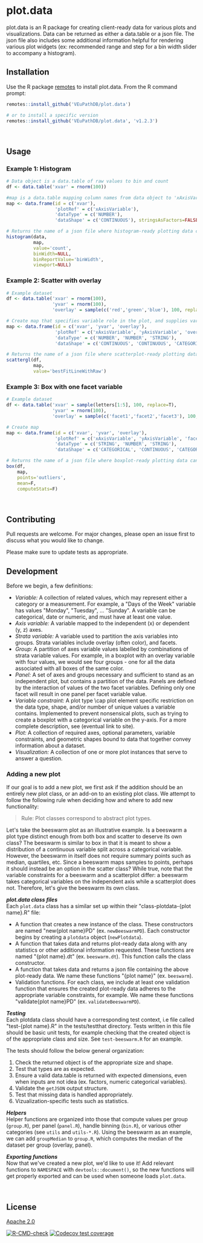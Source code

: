 # plot.data

plot.data is an R package for creating client-ready data for various plots and visualizations. Data can be returned as either a data.table or a json file. The json file also includes some additional information helpful for rendering various plot widgets (ex: recommended range and step for a bin width slider to accompany a histogram).

## Installation

Use the R package [remotes](https://cran.r-project.org/web/packages/remotes/index.html) to install plot.data. From the R command prompt:

```R
remotes::install_github('VEuPathDB/plot.data')

# or to install a specific version
remotes::install_github('VEuPathDB/plot.data', 'v1.2.3')
```
<br/>

## Usage
### Example 1: Histogram
```R
# Data object is a data.table of raw values to bin and count
df <- data.table('xvar' = rnorm(100))

#map is a data.table mapping column names from data object to 'xAxisVariable', 'overlayVariable', etc
map <- data.frame(id = c('xvar'),
                  'plotRef' = c('xAxisVariable'),
                  'dataType' = c('NUMBER'),
                  'dataShape' = c('CONTINUOUS'), stringsAsFactors=FALSE)

# Returns the name of a json file where histogram-ready plotting data can be found
histogram(data, 
          map, 
          value='count', 
          binWidth=NULL, 
          binReportValue='binWidth', 
          viewport=NULL)
```

### Example 2: Scatter with overlay
```R
# Example dataset
df <- data.table('xvar' = rnorm(100),
                 'yvar' = rnorm(100),
                 'overlay' = sample(c('red','green','blue'), 100, replace=T))

# Create map that specifies variable role in the plot, and supplies variable metadata
map <- data.frame(id = c('xvar', 'yvar', 'overlay'),
                  'plotRef' = c('xAxisVariable', 'yAxisVariable', 'overlayVariable'),
                  'dataType' = c('NUMBER', 'NUMBER', 'STRING'),
                  'dataShape' = c('CONTINUOUS', 'CONTINUOUS', 'CATEGORICAL'), stringsAsFactors=FALSE)

# Returns the name of a json file where scatterplot-ready plotting data can be found.
scattergl(df,
          map,
          value='bestFitLineWithRaw')
```

### Example 3: Box with one facet variable
```R
# Example dataset
df <- data.table('xvar' = sample(letters[1:5], 100, replace=T),
                 'yvar' = rnorm(100),
                 'overlay' = sample(c('facet1','facet2','facet3'), 100, replace=T))

# Create map
map <- data.frame(id = c('xvar', 'yvar', 'overlay'),
                  'plotRef' = c('xAxisVariable', 'yAxisVariable', 'facetVariable1'),
                  'dataType' = c('STRING', 'NUMBER', 'STRING'),
                  'dataShape' = c('CATEGORICAL', 'CONTINUOUS', 'CATEGORICAL'), stringsAsFactors=FALSE)

# Returns the name of a json file where boxplot-ready plotting data can be found.
box(df,
    map,
    points='outliers',
    mean=F,
    computeStats=F)
```
<br/>

## Contributing
Pull requests are welcome. For major changes, please open an issue first to discuss what you would like to change.

Please make sure to update tests as appropriate.
<br/>

## Development
Before we begin, a few definitions:
- *Variable:* A collection of related values, which may represent either a category or a measurement. For example, a "Days of the Week" variable has values "Monday", "Tuesday", ... "Sunday". A variable can be categorical, date or numeric, and must have at least one value.
- *Axis variable:* A variable mapped to the independent (x) or dependent (y, z) axes.
- *Strata variable:* A variable used to partition the axis variables into groups. Strata variables include overlay (often color), and facets.
- *Group:* A partition of axes variable values labelled by combinations of strata variable values. For example, in a boxplot with an overlay variable with four values, we would see four groups - one for all the data associated with all boxes of the same color.
- *Panel:* A set of axes and groups necessary and sufficient to stand as an independent plot, but contains a partition of the data. Panels are defined by the interaction of values of the two facet variables. Defining only one facet will result in one panel per facet variable value.
- *Variable constraint:* A plot type \cap plot element specific restriction on the data type, shape, and/or number of unique values a variable contains. Implemented to prevent nonsensical plots, such as trying to create a boxplot with a categorical variable on the y-axis. For a more complete description, see (eventual link to site).
- *Plot:* A collection of required axes, optional parameters, variable constraints, and geometric shapes bound to data that together convey information about a dataset.  
- *Visualization:* A collection of one or more plot instances that serve to answer a question.
### Adding a new plot
If our goal is to add a new plot, we first ask if the addition should be an entirely new plot class, or an add-on to an existing plot class. We attempt to follow the following rule when deciding how and where to add new functionality:
> Rule: Plot classes correspond to abstract plot types.

Let's take the beeswarm plot as an illustrative example. Is a beeswarm a plot type distinct enough from both box and scatter to deserve its own class? The beeswarm is similar to box in that it is meant to show a distribution of a continuous variable split across a categorical variable. However, the beeswarm in itself does not require summary points such as median, quartiles, etc. Since a beeswarm maps samples to points, perhaps it should instead be an option in the scatter class? While true, note that the variable constraints for a beeswarm and a scatterplot differ: a beeswarm takes categorical variables on the independent axis while a scatterplot does not. Therefore, let's give the beeswarm its own class.

***plot.data class files***  
Each `plot.data` class has a similar set up within their "class-plotdata-{plot name}.R" file:
- A function that creates a new instance of the class. These constructors are named "new{plot name}PD" (ex. `newBeeswarmPD`). Each constructor begins by creating a `plotdata` object (`newPlotdata`).
- A function that takes data and returns plot-ready data along with any statistics or other additional information requested. These functions are named "{plot name}.dt" (ex. `beeswarm.dt`). This function calls the class constructor.
- A function that takes data and returns a json file containing the above plot-ready data. We name these functions "{plot name}" (ex. `beeswarm`).
- Validation functions. For each class, we include at least one validation function that ensures the created plot-ready data adheres to the appropriate variable constraints, for example. We name these functions "validate{plot name}PD" (ex. `validateBeeswarmPD`).

***Testing***  
Each plotdata class should have a corresponding test context, i.e file called "test-{plot name}.R" in the tests/testthat directory. Tests written in this file should be basic unit tests, for example checking that the created object is of the appropriate class and size. See `test-beeswarm.R` for an example.

The tests should follow the below general organization:
1. Check the returned object is of the appropriate size and shape.
2. Test that types are as expected.
3. Ensure a valid data.table is returned with expected dimensions, even when inputs are not idea (ex. factors, numeric categorical variables).
4. Validate the `getJSON` output structure.
5. Test that missing data is handled appropriately.
6. Vizualization-specific tests such as statistics.


***Helpers***  
Helper functions are organized into those that compute values per group (`group.R`), per panel (`panel.R`), handle binning (`bin.R`), or various other categories (see `utils` and `utils-*.R`). Using the beeswarm as an example, we can add `groupMedian` to `group.R`, which computes the median of the dataset per group (overlay, panel).

***Exporting functions***  
Now that we've created a new plot, we'd like to use it! Add relevant functions to `NAMESPACE` with `devtools::document()`, so the new functions will get properly exported and can be used when someone loads `plot.data`.

<br/>

## License
[Apache 2.0](https://www.apache.org/licenses/LICENSE-2.0.txt)

<!-- badges: start -->
  [![R-CMD-check](https://github.com/VEuPathDB/plot.data/workflows/R-CMD-check/badge.svg)](https://github.com/VEuPathDB/plot.data/actions)
[![Codecov test coverage](https://codecov.io/gh/VEuPathDB/plot.data/branch/main/graph/badge.svg)](https://codecov.io/gh/VEuPathDB/plot.data?branch=main)
<!-- badges: end -->
